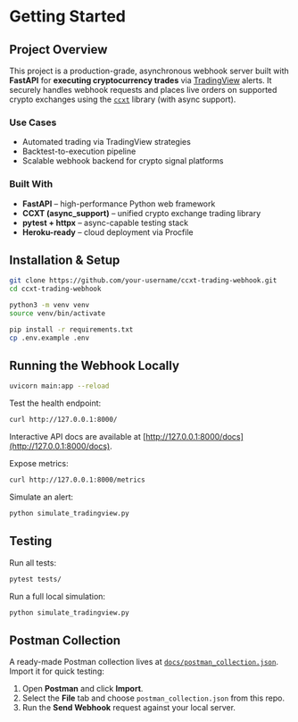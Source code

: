 # Getting Started

## Project Overview

This project is a production-grade, asynchronous webhook server built with **FastAPI** for **executing cryptocurrency trades** via [TradingView](https://tradingview.com) alerts. It securely handles webhook requests and places live orders on supported crypto exchanges using the [`ccxt`](https://github.com/ccxt/ccxt) library (with async support).

### Use Cases
- Automated trading via TradingView strategies
- Backtest-to-execution pipeline
- Scalable webhook backend for crypto signal platforms

### Built With
- **FastAPI** – high-performance Python web framework
- **CCXT (async_support)** – unified crypto exchange trading library
- **pytest + httpx** – async-capable testing stack
- **Heroku-ready** – cloud deployment via Procfile

## Installation & Setup
```bash
git clone https://github.com/your-username/ccxt-trading-webhook.git
cd ccxt-trading-webhook

python3 -m venv venv
source venv/bin/activate

pip install -r requirements.txt
cp .env.example .env
```

## Running the Webhook Locally
```bash
uvicorn main:app --reload
```

Test the health endpoint:
```bash
curl http://127.0.0.1:8000/
```

Interactive API docs are available at [http://127.0.0.1:8000/docs](http://127.0.0.1:8000/docs).

Expose metrics:
```bash
curl http://127.0.0.1:8000/metrics
```

Simulate an alert:
```bash
python simulate_tradingview.py
```

## Testing
Run all tests:
```bash
pytest tests/
```

Run a full local simulation:
```bash
python simulate_tradingview.py
```

## Postman Collection
A ready-made Postman collection lives at [`docs/postman_collection.json`](postman_collection.json). Import it for quick testing:
1. Open **Postman** and click **Import**.
2. Select the **File** tab and choose `postman_collection.json` from this repo.
3. Run the **Send Webhook** request against your local server.

